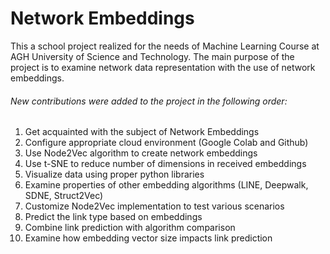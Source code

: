 # Network Embeddings

This a school project realized for the needs of Machine Learning Course at AGH University of Science and Technology. The main purpose of the project is to examine network data representation with the use of network embeddings.

###### New contributions were added to the project in the following order:
1. Get acquainted with the subject of Network Embeddings
2. Configure appropriate cloud environment (Google Colab and Github)
3. Use Node2Vec algorithm to create network embeddings
4. Use t-SNE to reduce number of dimensions in received embeddings
5. Visualize data using proper python libraries
6. Examine properties of other embedding algorithms (LINE, Deepwalk, SDNE, Struct2Vec)
7. Customize Node2Vec implementation to test various scenarios
8. Predict the link type based on embeddings
9. Combine link prediction with algorithm comparison
10. Examine how embedding vector size impacts link prediction
